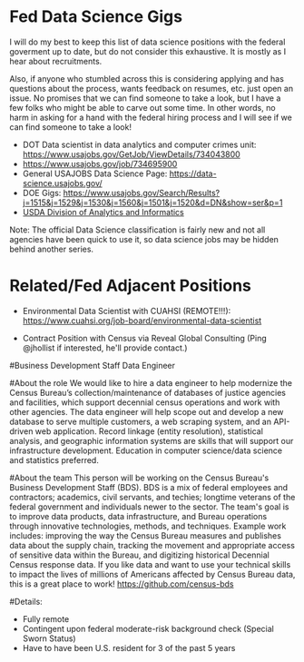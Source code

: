 # Fed Data Science Gigs

I will do my best to keep this list of data science positions with the federal goverment up to date, but do not consider this exhaustive.  It is mostly as I hear about recruitments.  

Also, if anyone who stumbled across this is considering applying and has questions about the process, wants feedback on resumes, etc. just open an issue.  No promises that we can find someone to take a look, but I have a few folks who might be able to carve out some time.  In other words, no harm in asking for a hand with the federal hiring process and I will see if we can find someone to take a look!

- DOT Data scientist in data analytics and computer crimes unit: https://www.usajobs.gov/GetJob/ViewDetails/734043800
- https://www.usajobs.gov/job/734695900
- General USAJOBS Data Science Page: https://data-science.usajobs.gov/
- DOE Gigs: https://www.usajobs.gov/Search/Results?j=1515&j=1529&j=1530&j=1560&j=1501&j=1520&d=DN&show=ser&p=1
- [USDA Division of Analytics and Informatics](Statistician_(1530)_Ad_2023.pdf)

Note: The official Data Science classification is fairly new and not all agencies have been quick to use it, so data science jobs may be hidden behind another series. 

# Related/Fed Adjacent Positions

- Environmental Data Scientist with CUAHSI (REMOTE!!!): https://www.cuahsi.org/job-board/environmental-data-scientist

- Contract Position with Census via Reveal Global Consulting (Ping @jhollist if interested, he'll provide contact.)

#Business Development Staff Data Engineer

#About the role
We would like to hire a data engineer to help modernize the Census Bureau’s collection/maintenance of databases of justice agencies and facilities, which support decennial census operations and work with other agencies. The data engineer will help scope out and develop a new database to serve multiple customers, a web scraping system, and an API-driven web application. Record linkage (entity resolution), statistical analysis, and geographic information systems are skills that will support our infrastructure development. Education in computer science/data science and statistics preferred. 

#About the team
This person will be working on the Census Bureau's Business Development Staff (BDS). BDS is a mix of federal employees and contractors; academics, civil servants, and techies; longtime veterans of the federal government and individuals newer to the sector. The team's goal is to improve data products, data infrastructure, and Bureau operations through innovative technologies, methods, and techniques. Example work includes: improving the way the Census Bureau measures and publishes data about the supply chain, tracking the movement and appropriate access of sensitive data within the Bureau, and digitizing historical Decennial Census response data. If you like data and want to use your technical skills to impact the lives of millions of Americans affected by Census Bureau data, this is a great place to work! https://github.com/census-bds

#Details:
- Fully remote
- Contingent upon federal moderate-risk background check (Special Sworn Status)
- Have to have been U.S. resident for 3 of the past 5 years

